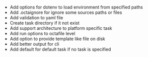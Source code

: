 - Add options for dotenv to load environment from specified paths
- Add .octaignore for ignore some sources paths or files
- Add validation to yaml file
- Create task directory if it not exist
- Add support architecture to platform specific task
- Add run options to octafile level
- Add option to provide template like file on disk
- Add better output for cli
- Add default for default task if no task is specified
